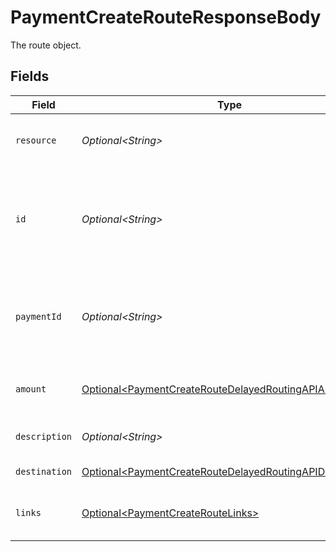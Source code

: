 # PaymentCreateRouteResponseBody

The route object.


## Fields

| Field                                                                                                                                                                                           | Type                                                                                                                                                                                            | Required                                                                                                                                                                                        | Description                                                                                                                                                                                     |
| ----------------------------------------------------------------------------------------------------------------------------------------------------------------------------------------------- | ----------------------------------------------------------------------------------------------------------------------------------------------------------------------------------------------- | ----------------------------------------------------------------------------------------------------------------------------------------------------------------------------------------------- | ----------------------------------------------------------------------------------------------------------------------------------------------------------------------------------------------- |
| `resource`                                                                                                                                                                                      | *Optional\<String>*                                                                                                                                                                             | :heavy_minus_sign:                                                                                                                                                                              | Indicates the response contains a route object. Will always contain the string `route` for this endpoint.                                                                                       |
| `id`                                                                                                                                                                                            | *Optional\<String>*                                                                                                                                                                             | :heavy_minus_sign:                                                                                                                                                                              | The identifier uniquely referring to this route. Mollie assigns this identifier at route creation time. Mollie will always refer to the route by this ID. Example: `crt_dyARQ3JzCgtPDhU2Pbq3J`. |
| `paymentId`                                                                                                                                                                                     | *Optional\<String>*                                                                                                                                                                             | :heavy_minus_sign:                                                                                                                                                                              | The unique identifier of the payment. For example: `tr_5B8cwPMGnU6qLbRvo7qEZo`. The full payment object can be retrieved via the payment URL in the `_links` object.                            |
| `amount`                                                                                                                                                                                        | [Optional\<PaymentCreateRouteDelayedRoutingAPIAmount>](../../models/operations/PaymentCreateRouteDelayedRoutingAPIAmount.md)                                                                    | :heavy_minus_sign:                                                                                                                                                                              | The amount of the route. That amount that will be routed to the specified destination.                                                                                                          |
| `description`                                                                                                                                                                                   | *Optional\<String>*                                                                                                                                                                             | :heavy_minus_sign:                                                                                                                                                                              | The description of the route. This description is shown in the reports.                                                                                                                         |
| `destination`                                                                                                                                                                                   | [Optional\<PaymentCreateRouteDelayedRoutingAPIDestination>](../../models/operations/PaymentCreateRouteDelayedRoutingAPIDestination.md)                                                          | :heavy_minus_sign:                                                                                                                                                                              | The destination of the route.                                                                                                                                                                   |
| `links`                                                                                                                                                                                         | [Optional\<PaymentCreateRouteLinks>](../../models/operations/PaymentCreateRouteLinks.md)                                                                                                        | :heavy_minus_sign:                                                                                                                                                                              | An object with several relevant URLs. Every URL object will contain an `href` and a `type` field.                                                                                               |